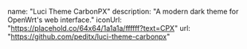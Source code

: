 name: "Luci Theme CarbonPX"
description: "A modern dark theme for OpenWrt's web interface."
iconUrl: "https://placehold.co/64x64/1a1a1a/ffffff?text=CPX"
url: "https://github.com/peditx/luci-theme-carbonpx"

